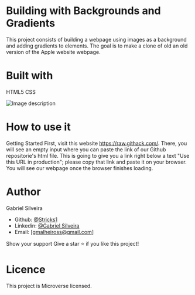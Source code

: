 # Building with Backgrounds and Gradients

This project consists of building a webpage using images as a background and adding gradients to elements. The goal is to make a clone of old an old version of the Apple website webpage.

# Built with
HTML5
CSS

![Image description]()

# How to use it
Getting Started First, visit this website https://raw.githack.com/. There, you will see an empty input where you can paste the link of our Github repositorie's html file. This is going to give you a link right below a text "Use this URL in production"; please copy that link and paste it on your browser. You will see our webpage once the browser finishes loading.

# Author
Gabriel Silveira
 - Github: [@Stricks1](https://github.com/Stricks1)
 - Linkedin: [@Gabriel Silveira](https://www.linkedin.com/in/gabriel-malheiros-silveira-b6632061/)
 - Email: [gmalheiross@gmail.com]

Show your support Give a star ⭐️ if you like this project!

# Licence
This project is Microverse licensed.